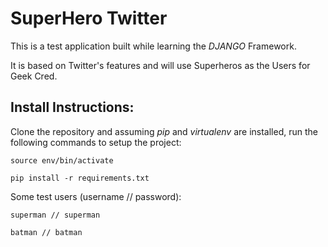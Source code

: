 # SuperHero Twitter

This is a test application built while learning the _DJANGO_ Framework.

It is based on Twitter's features and will use Superheros as the Users for Geek Cred. 

## Install Instructions: 

Clone the repository and assuming _pip_ and _virtualenv_ are installed, run the following commands to setup the project: 

    source env/bin/activate

    pip install -r requirements.txt

Some test users (username // password):
  
    superman // superman

    batman // batman

